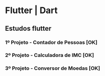 # Flutter | Dart
## Estudos flutter
### 1º Projeto - Contador de Pessoas [OK] 
### 2º Projeto - Calculadora de IMC  [OK]
### 3º Projeto - Conversor de Moedas [OK]
